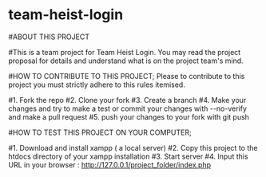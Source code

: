 # team-heist-login

#ABOUT THIS PROJECT

#This is a team project for Team Heist Login. You may read the project proposal for details and understand what is on the project team's mind.

#HOW TO CONTRIBUTE TO THIS PROJECT;
Please to contribute to this project you must strictly adhere to this rules itemised.

#1. Fork the repo 
#2. Clone your fork
#3. Create a branch
#4. Make your changes and try to make a test or commit your changes with --no-verify and make a pull request
#5. push your changes to your fork with git push

#HOW TO TEST THIS PROJECT ON YOUR COMPUTER;

#1. Download and install xampp ( a local server)
#2. Copy this project to the htdocs directory of your xampp installation
#3. Start server
#4. Input this URL in your browser : http://127.0.0.1/project_folder/index.php
